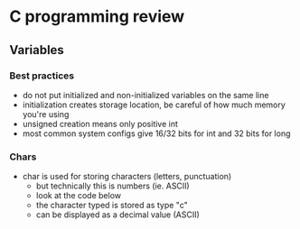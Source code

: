 # C programming review

## Variables

### Best practices

- do not put initialized and non-initialized variables on the same line
- initialization creates storage location, be careful of how much memory you're using
- unsigned creation means only positive int
- most common system configs give 16/32 bits for int and 32 bits for long

### Chars

- char is used for storing characters (letters, punctuation)
  - but technically this is numbers (ie. ASCII)
  - look at the code below
  - the character typed is stored as type "c"
  - can be displayed as a decimal value (ASCII)
